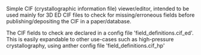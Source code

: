 Simple CIF (crystallographic information file) viewer/editor, intended to be used mainly for 3D ED CIF files to check for missing/erroneous fields before publishing/depositing the CIF in a paper/database.

The CIF fields to check are declared in a config file 'field_definitions.cif_ed'. This is easily expandable to other use-cases such as high-pressure crystallography, using anther config file 'field_definitions.cif_hp'
